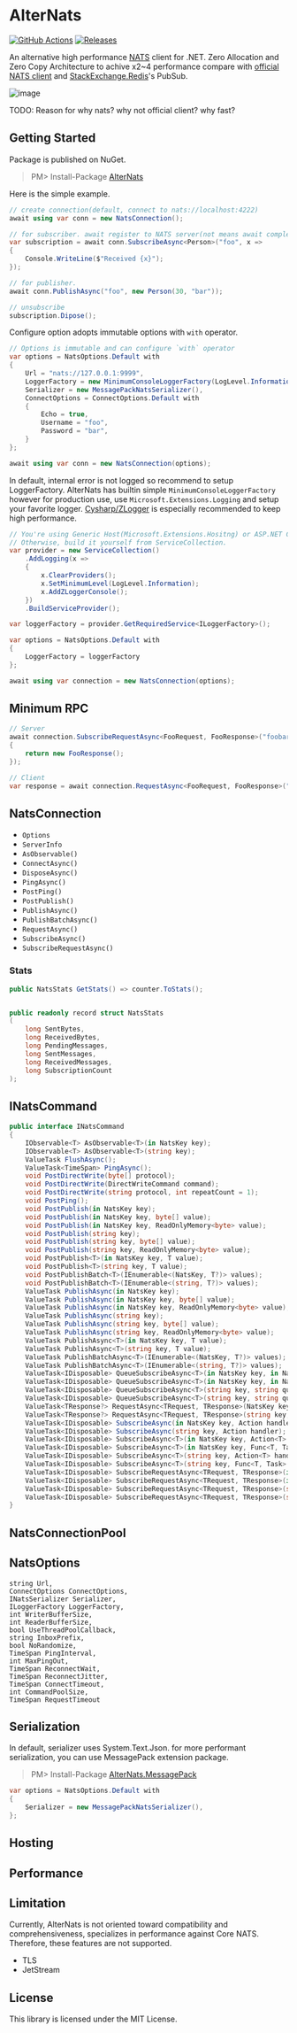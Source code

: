 # AlterNats
[![GitHub Actions](https://github.com/Cysharp/AlterNats/workflows/Build-Debug/badge.svg)](https://github.com/Cysharp/AlterNats/actions) [![Releases](https://img.shields.io/github/release/Cysharp/AlterNats.svg)](https://github.com/Cysharp/AlterNats/releases)

An alternative high performance [NATS](https://nats.io/) client for .NET. Zero Allocation and Zero Copy Architecture to achive x2~4 performance compare with [official NATS client](https://github.com/nats-io/nats.net) and [StackExchange.Redis](https://github.com/StackExchange/StackExchange.Redis)'s PubSub.

![image](https://user-images.githubusercontent.com/46207/164392256-46d09111-ec70-4cf3-b33d-38dc5d258455.png)

TODO: Reason for why nats? why not official client? why fast?

Getting Started
---
Package is published on NuGet.

> PM> Install-Package [AlterNats](https://www.nuget.org/packages/AlterNats)

Here is the simple example.

```csharp
// create connection(default, connect to nats://localhost:4222)
await using var conn = new NatsConnection();

// for subscriber. await register to NATS server(not means await complete)
var subscription = await conn.SubscribeAsync<Person>("foo", x =>
{
    Console.WriteLine($"Received {x}");
});

// for publisher.
await conn.PublishAsync("foo", new Person(30, "bar"));

// unsubscribe
subscription.Dipose();
```

Configure option adopts immutable options with `with` operator.
 
```csharp
// Options is immutable and can configure `with` operator
var options = NatsOptions.Default with
{
    Url = "nats://127.0.0.1:9999",
    LoggerFactory = new MinimumConsoleLoggerFactory(LogLevel.Information),
    Serializer = new MessagePackNatsSerializer(),
    ConnectOptions = ConnectOptions.Default with
    {
        Echo = true,
        Username = "foo",
        Password = "bar",
    }
};

await using var conn = new NatsConnection(options);
```

In default, internal error is not logged so recommend to setup LoggerFactory. AlterNats has builtin simple `MinimumConsoleLoggerFactory` however for production use, use `Microsoft.Extensions.Logging` and setup your favorite logger. [Cysharp/ZLogger](https://github.com/Cysharp/ZLogger/) is especially recommended to keep high performance.

```csharp
// You're using Generic Host(Microsoft.Extensions.Hositng) or ASP.NET Core, you can get ILoggerFactory from the built-in pipeline.
// Otherwise, build it yourself from ServiceCollection.
var provider = new ServiceCollection()
    .AddLogging(x =>
    {
        x.ClearProviders();
        x.SetMinimumLevel(LogLevel.Information);
        x.AddZLoggerConsole();
    })
    .BuildServiceProvider();

var loggerFactory = provider.GetRequiredService<ILoggerFactory>();

var options = NatsOptions.Default with
{
    LoggerFactory = loggerFactory
};

await using var connection = new NatsConnection(options);
```

Minimum RPC
---
```csharp
// Server
await connection.SubscribeRequestAsync<FooRequest, FooResponse>("foobar.key", req =>
{
    return new FooResponse();
});

// Client
var response = await connection.RequestAsync<FooRequest, FooResponse>("foobar.key", new FooRequest());
```

NatsConnection
---

* `Options`
* `ServerInfo`
* `AsObservable()`
* `ConnectAsync()`
* `DisposeAsync()`
* `PingAsync()`
* `PostPing()`
* `PostPublish()`
* `PublishAsync()`
* `PublishBatchAsync()`
* `RequestAsync()`
* `SubscribeAsync()`
* `SubscribeRequestAsync()`


### Stats

```csharp
public NatsStats GetStats() => counter.ToStats();


public readonly record struct NatsStats
(
    long SentBytes,
    long ReceivedBytes,
    long PendingMessages,
    long SentMessages,
    long ReceivedMessages,
    long SubscriptionCount
);
```


## INatsCommand


```csharp
public interface INatsCommand
{
    IObservable<T> AsObservable<T>(in NatsKey key);
    IObservable<T> AsObservable<T>(string key);
    ValueTask FlushAsync();
    ValueTask<TimeSpan> PingAsync();
    void PostDirectWrite(byte[] protocol);
    void PostDirectWrite(DirectWriteCommand command);
    void PostDirectWrite(string protocol, int repeatCount = 1);
    void PostPing();
    void PostPublish(in NatsKey key);
    void PostPublish(in NatsKey key, byte[] value);
    void PostPublish(in NatsKey key, ReadOnlyMemory<byte> value);
    void PostPublish(string key);
    void PostPublish(string key, byte[] value);
    void PostPublish(string key, ReadOnlyMemory<byte> value);
    void PostPublish<T>(in NatsKey key, T value);
    void PostPublish<T>(string key, T value);
    void PostPublishBatch<T>(IEnumerable<(NatsKey, T?)> values);
    void PostPublishBatch<T>(IEnumerable<(string, T?)> values);
    ValueTask PublishAsync(in NatsKey key);
    ValueTask PublishAsync(in NatsKey key, byte[] value);
    ValueTask PublishAsync(in NatsKey key, ReadOnlyMemory<byte> value);
    ValueTask PublishAsync(string key);
    ValueTask PublishAsync(string key, byte[] value);
    ValueTask PublishAsync(string key, ReadOnlyMemory<byte> value);
    ValueTask PublishAsync<T>(in NatsKey key, T value);
    ValueTask PublishAsync<T>(string key, T value);
    ValueTask PublishBatchAsync<T>(IEnumerable<(NatsKey, T?)> values);
    ValueTask PublishBatchAsync<T>(IEnumerable<(string, T?)> values);
    ValueTask<IDisposable> QueueSubscribeAsync<T>(in NatsKey key, in NatsKey queueGroup, Action<T> handler);
    ValueTask<IDisposable> QueueSubscribeAsync<T>(in NatsKey key, in NatsKey queueGroup, Func<T, Task> asyncHandler);
    ValueTask<IDisposable> QueueSubscribeAsync<T>(string key, string queueGroup, Action<T> handler);
    ValueTask<IDisposable> QueueSubscribeAsync<T>(string key, string queueGroup, Func<T, Task> asyncHandler);
    ValueTask<TResponse?> RequestAsync<TRequest, TResponse>(NatsKey key, TRequest request, CancellationToken cancellationToken = default);
    ValueTask<TResponse?> RequestAsync<TRequest, TResponse>(string key, TRequest request, CancellationToken cancellationToken = default);
    ValueTask<IDisposable> SubscribeAsync(in NatsKey key, Action handler);
    ValueTask<IDisposable> SubscribeAsync(string key, Action handler);
    ValueTask<IDisposable> SubscribeAsync<T>(in NatsKey key, Action<T> handler);
    ValueTask<IDisposable> SubscribeAsync<T>(in NatsKey key, Func<T, Task> asyncHandler);
    ValueTask<IDisposable> SubscribeAsync<T>(string key, Action<T> handler);
    ValueTask<IDisposable> SubscribeAsync<T>(string key, Func<T, Task> asyncHandler);
    ValueTask<IDisposable> SubscribeRequestAsync<TRequest, TResponse>(in NatsKey key, Func<TRequest, Task<TResponse>> requestHandler);
    ValueTask<IDisposable> SubscribeRequestAsync<TRequest, TResponse>(in NatsKey key, Func<TRequest, TResponse> requestHandler);
    ValueTask<IDisposable> SubscribeRequestAsync<TRequest, TResponse>(string key, Func<TRequest, Task<TResponse>> requestHandler);
    ValueTask<IDisposable> SubscribeRequestAsync<TRequest, TResponse>(string key, Func<TRequest, TResponse> requestHandler);
}
```


NatsConnectionPool
---


NatsOptions
---

```
string Url,
ConnectOptions ConnectOptions,
INatsSerializer Serializer,
ILoggerFactory LoggerFactory,
int WriterBufferSize,
int ReaderBufferSize,
bool UseThreadPoolCallback,
string InboxPrefix,
bool NoRandomize,
TimeSpan PingInterval,
int MaxPingOut,
TimeSpan ReconnectWait,
TimeSpan ReconnectJitter,
TimeSpan ConnectTimeout,
int CommandPoolSize,
TimeSpan RequestTimeout
```


Serialization
---
In default, serializer uses System.Text.Json. for more performant serialization, you can use MessagePack extension package.

> PM> Install-Package [AlterNats.MessagePack](https://www.nuget.org/packages/AlterNats.MessagePack)

```csharp
var options = NatsOptions.Default with
{
    Serializer = new MessagePackNatsSerializer(),
};
```

Hosting
---


Performance
---


Limitation
---
Currently, AlterNats is not oriented toward compatibility and comprehensiveness, specializes in performance against Core NATS. Therefore, these features are not supported.

* TLS
* JetStream

License
---
This library is licensed under the MIT License.
